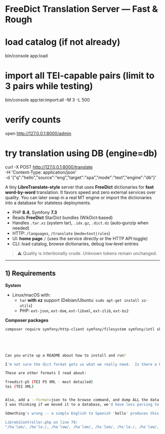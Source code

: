# FreeDict Translation Server — Fast & Rough

# load catalog (if not already)
bin/console app:load

# import all TEI-capable pairs (limit to 3 pairs while testing)
bin/console app:tei:import:all -M 3 -L 500

# verify counts
open http://127.0.0.1:8000/admin

# try translation using DB (engine=db)
curl -X POST http://127.0.0.1:8000/translate \
-H 'Content-Type: application/json' \
-d '{"q":"hello","source":"eng","target":"spa","mode":"text","engine":"db"}'



A tiny **LibreTranslate‑style** server that uses **FreeDict** dictionaries for **fast word‑by‑word** translation. It favors speed and zero external services over quality. You can later swap in a real MT engine or import the dictionaries into a database for stateless deployments.

- PHP **8.4**, Symfony **7.3**
- Reads **FreeDict** StarDict bundles (WikDict‐based)
- Handles `.tar.xz` (system tar), `.idx.gz`, `.dict.dz` (auto‑gunzip when needed)
- HTTP: `/languages`, `/translate` (`mode=text|rules`)
- UI: **home page** `/` (uses the service directly or the HTTP API toggle)
- CLI: load catalog, browse dictionaries, debug low‑level entries

> ⚠️ Quality is intentionally crude. Unknown tokens remain unchanged.

---

## 1) Requirements

**System**
- Linux/macOS with:
    - `tar` **with xz** support (Debian/Ubuntu: `sudo apt-get install xz-utils`)
    - PHP: `ext-json`, `ext-dom`, `ext-libxml`, `ext-zlib`, `ext-bz2`

**Composer packages**
```bash
composer require symfony/http-client symfony/filesystem symfony/intl skoro/stardict





Can you write up a README about how to install and run?

I'm not sure the dict format gets us what we really need.  Is there a base format that all the dictionaries use, the "source"?  I imagine it's in XML and we can parse it and skip these add-ons.

These are other formats I read about:

freedict-p5 (TEI P5 XML - most detailed)
tei (TEI XML)


Also, add a --format=json to the browse command, and dump ALL the data we know about a record in a json format, so we canfigure out how to deploy (e.g. dictionary files, or import everything into a postgres database).
I was thinking if we moved it to a database, we'd have less parsing to deal with.  Plus, I wouldn't need to set up persistent storage on the server.  Finally, we could add our own API for fetching data from the database.

SOmething's wrong -- a simple English to Spanish 'hello' produces this:

LibreUiController.php on line 79:
"/həˈloʊ/, /həˈloː/, /həˈləʉ/, /həˈləʊ/, /hɛˈloʊ/, /hɛˈloː/, /hɛˈləʊ/, /ˈhɛlo/, /ˈhɛloʊ/, /ˈhɛloː/ interjectionA greeting (salutation) said when meeting someone or acknowledging someone’s arrival or presence.holabuenas tardesbuenos díasqué talA greeting used when answering the telephone.holadígamealódigabuenooigoA call for response if it is not clear if anyone is present or listening, or if a telephone conversation may have been disconnected.aló[[hola|¡Hola!]] [[hay alguien|¿Hay alguien?]] ◀"

